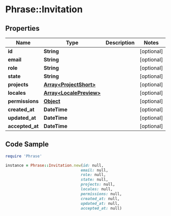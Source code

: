 # Phrase::Invitation

## Properties

Name | Type | Description | Notes
------------ | ------------- | ------------- | -------------
**id** | **String** |  | [optional] 
**email** | **String** |  | [optional] 
**role** | **String** |  | [optional] 
**state** | **String** |  | [optional] 
**projects** | [**Array&lt;ProjectShort&gt;**](ProjectShort.md) |  | [optional] 
**locales** | [**Array&lt;LocalePreview&gt;**](LocalePreview.md) |  | [optional] 
**permissions** | [**Object**](.md) |  | [optional] 
**created_at** | **DateTime** |  | [optional] 
**updated_at** | **DateTime** |  | [optional] 
**accepted_at** | **DateTime** |  | [optional] 

## Code Sample

```ruby
require 'Phrase'

instance = Phrase::Invitation.new(id: null,
                                 email: null,
                                 role: null,
                                 state: null,
                                 projects: null,
                                 locales: null,
                                 permissions: null,
                                 created_at: null,
                                 updated_at: null,
                                 accepted_at: null)
```


